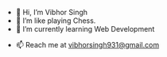 - 👋 Hi, I’m Vibhor Singh
- 👀 I’m like playing Chess.
- 🌱 I’m currently learning Web Development
<!-- - 💞️ I’m looking to collaborate on  -->
- 📫 Reach me at vibhorsingh931@gmail.com

<!---
vibhSin/vibhSin is a ✨ special ✨ repository because its `README.md` (this file) appears on your GitHub profile.
You can click the Preview link to take a look at your changes.
--->
